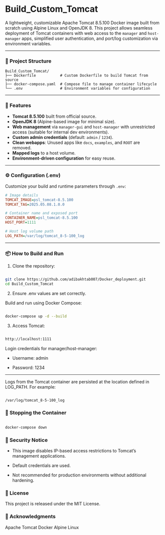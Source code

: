 # Build_Custom_Tomcat

A lightweight, customizable Apache Tomcat 8.5.100 Docker image built from scratch using Alpine Linux and OpenJDK 8. This project allows seamless deployment of Tomcat containers with web access to the `manager` and `host-manager` apps, simplified user authentication, and port/log customization via environment variables.

---

### 🧱 Project Structure
```
Build_Custom_Tomcat/
├── Dockerfile           # Custom Dockerfile to build Tomcat from source
├── docker-compose.yaml  # Compose file to manage container lifecycle
└── .env                 # Environment variables for configuration
```

---

### 🚀 Features

- **Tomcat 8.5.100** built from official source.
- **OpenJDK 8** (Alpine-based image for minimal size).
- **Web management** via `manager-gui` and `host-manager` with unrestricted access (suitable for internal dev environments).
- **Custom admin credentials** (default: `admin` / `1234`).
- **Clean webapps**: Unused apps like `docs`, `examples`, and `ROOT` are removed.
- **Mapped logs** to a host volume.
- **Environment-driven configuration** for easy reuse.

---

### ⚙️ Configuration (.env)

Customize your build and runtime parameters through `.env`:

```ini
# Image details
TOMCAT_IMAGE=psl_tomcat-8.5.100
TOMCAT_TAG=2025.05.08.1.0.0

# Container name and exposed port
CONTAINER_NAME=psl_tomcat-8.5.100
HOST_PORT=1111

# Host log volume path
LOG_PATH=/var/log/tomcat_8-5-100_log
```

---

### 📦 How to Build and Run
 1. Clone the repository:

```bash

git clone https://github.com/adibakhtab007/Docker_deployment.git
cd Build_Custom_Tomcat
```
 2. Ensure .env values are set correctly.

Build and run using Docker Compose:

```bash

docker-compose up -d --build
```
 3. Access Tomcat:

```bash

http://localhost:1111
```
Login credentials for manager/host-manager:

  - Username: admin

  - Password: 1234

---

Logs from the Tomcat container are persisted at the location defined in LOG_PATH. For example:

```bash

/var/log/tomcat_8-5-100_log
```

### 🛑 Stopping the Container
```bash

docker-compose down
```
### 🔐 Security Notice
  - This image disables IP-based access restrictions to Tomcat’s management applications.

  - Default credentials are used.

  - Not recommended for production environments without additional hardening.

### 📄 License
This project is released under the MIT License.

### 🙌 Acknowledgments
Apache Tomcat
Docker
Alpine Linux